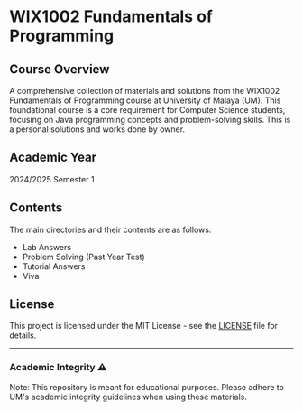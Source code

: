 # WIX1002 Fundamentals of Programming

## Course Overview
A comprehensive collection of materials and solutions from the WIX1002 Fundamentals of Programming course at University of Malaya (UM). This foundational course is a core requirement for Computer Science students, focusing on Java programming concepts and problem-solving skills. This is a personal solutions and works done by owner.

## Academic Year
2024/2025 Semester 1

## Contents
The main directories and their contents are as follows:

- Lab Answers
- Problem Solving (Past Year Test)
- Tutorial Answers
- Viva 

## License
This project is licensed under the MIT License - see the [LICENSE](LICENSE) file for details.

---

### Academic Integrity ⚠️

Note: This repository is meant for educational purposes. Please adhere to UM's academic integrity guidelines when using these materials.